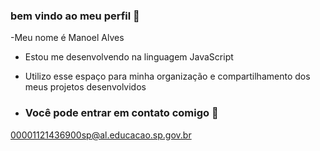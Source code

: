 ### bem vindo ao meu perfil 🤎

  -Meu nome é Manoel Alves

- Estou me desenvolvendo na linguagem JavaScript
- Utilizo esse espaço para minha organização e compartilhamento dos meus projetos desenvolvidos

- ### Você pode entrar em contato comigo 📧

00001121436900sp@al.educacao.sp.gov.br

